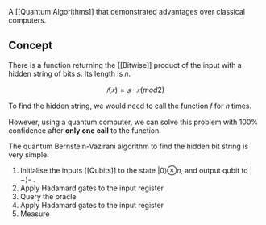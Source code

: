 A [[Quantum Algorithms]] that demonstrated advantages over classical computers.

## Concept
There is a function returning the [[Bitwise]] product of the input with a hidden string of bits 𝑠. Its length is 𝑛.

$$𝑓(𝑥)=𝑠⋅𝑥(mod2)$$

To find the hidden string, we would need to call the function 𝑓 for 𝑛 times. 

However, using a quantum computer, we can solve this problem with 100% confidence after **only one call** to the function. 

The quantum Bernstein-Vazirani algorithm to find the hidden bit string is very simple:

1. Initialise the inputs [[Qubits]] to the state |0⟩⊗𝑛, and output qubit to |−⟩-   .
2. Apply Hadamard gates to the input register
3. Query the oracle
4. Apply Hadamard gates to the input register
5. Measure